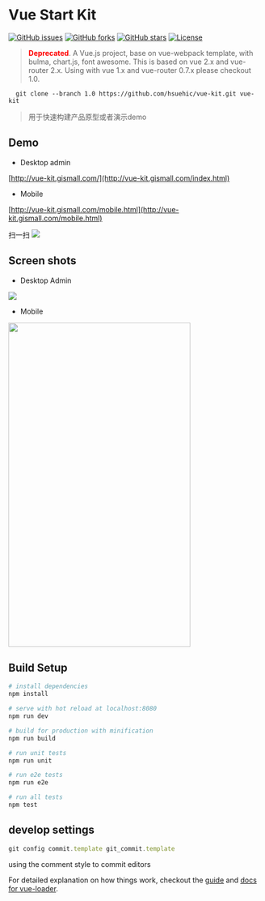 # Vue Start Kit


[![GitHub issues](https://img.shields.io/github/issues/hsuehic/vue-kit.svg)](https://github.com/hsuehic/vue-kit/issues)
[![GitHub forks](https://img.shields.io/github/forks/hsuehic/vue-kit.svg)](https://github.com/hsuehic/vue-kit/network)
[![GitHub stars](https://img.shields.io/github/stars/hsuehic/vue-kit.svg)](https://github.com/hsuehic/vue-kit/stargazers)
[![License](https://img.shields.io/badge/license-MIT-blue.svg)](https://img.shields.io/badge/license-MIT-blue.svg)

><b style="color:#ff0000;">Deprecated</b>. A Vue.js project, base on vue-webpack template, with bulma, chart.js, font awesome. This is based on vue 2.x and vue-router 2.x. Using with vue 1.x and vue-router 0.7.x please checkout 1.0.

```blash
  git clone --branch 1.0 https://github.com/hsuehic/vue-kit.git vue-kit
```

> 用于快速构建产品原型或者演示demo

## Demo
* Desktop admin

[http://vue-kit.gismall.com/](http://vue-kit.gismall.com/index.html)

* Mobile

[http://vue-kit.gismall.com/mobile.html](http://vue-kit.gismall.com/mobile.html)

扫一扫
![](src/assets/img/mobile-qrcode.png)

## Screen shots
* Desktop Admin

![](src/assets/img/screen-dashboard.png)

* Mobile

<img src="src/assets/img/screen-mobile-index.png"  width="360px" height="640px" >

## Build Setup

``` bash
# install dependencies
npm install

# serve with hot reload at localhost:8080
npm run dev

# build for production with minification
npm run build

# run unit tests
npm run unit

# run e2e tests
npm run e2e

# run all tests
npm test
```
## develop settings
``` JavaScript
git config commit.template git_commit.template
```
using the comment style to commit editors

For detailed explanation on how things work, checkout the [guide](http://vuejs-templates.github.io/webpack/) and [docs for vue-loader](http://vuejs.github.io/vue-loader).
